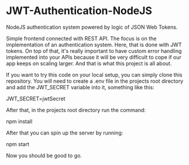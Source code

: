 # JWT-Authentication-NodeJS
NodeJS authentication system powered by logic of JSON Web Tokens.

Simple frontend connected with REST API. The focus is on the implementation of an authentication system. Here, that is done with JWT tokens. On top of that, it's really important to have custom error handling implemented into your APIs because it will be very difficult to cope if our app keeps on scaling larger. And that is what this project is all about.

If you want to try this code on your local setup, you can simply clone this repository. You will need to create a .env file in the projects root directory and add the JWT_SECRET variable into it, something like this:

JWT_SECRET=jwtSecret

After that, in the projects root directory run the command:

npm install

After that you can spin up the server by running:

npm start

Now you should be good to go.
